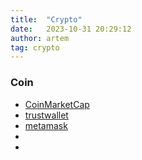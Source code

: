 ```yaml
---
title:  "Crypto"
date:   2023-10-31 20:29:12
author: artem
tag: crypto
---
```


### Coin
- [CoinMarketCap](https://coinmarketcap.com/)
- [trustwallet](https://trustwallet.com/)
- [metamask](https://metamask.io/)
- []()
- []()